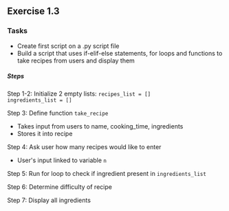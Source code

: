 ## Exercise 1.3

### Tasks

- Create first script on a .py script file
- Build a script that uses if-elif-else statements, for loops and functions to take recipes from users and display them

##### Steps

Step 1-2: Initialize 2 empty lists:
`recipes_list = []`  
`ingredients_list = []`

Step 3: Define function `take_recipe`

- Takes input from users to name, cooking_time, ingredients
- Stores it into recipe

Step 4: Ask user how many recipes would like to enter

- User's input linked to variable `n`

Step 5: Run for loop to check if ingredient present in `ingredients_list`

Step 6: Determine difficulty of recipe

Step 7: Display all ingredients
